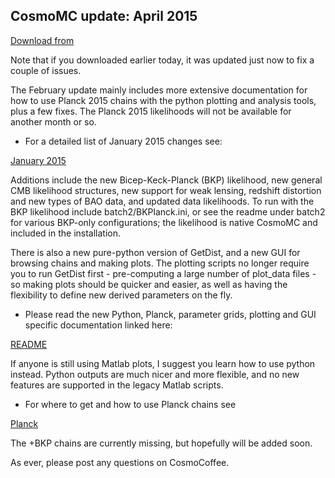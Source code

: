 CosmoMC update: April 2015
-----------------------------------------

[Download from](http://cosmologist.info/cosmomc/private_DONTLINK_downs/)

Note that if you downloaded earlier today, it was updated just now to fix a couple of issues.

The February update mainly includes more extensive documentation for how to
use Planck 2015 chains with the python plotting and analysis tools, plus a few fixes. The Planck 2015
likelihoods will not be available for another month or so.

* For a detailed list of January 2015 changes see:

[January 2015](http://cosmologist.info/cosmomc/readme.html#Version)

Additions include the new Bicep-Keck-Planck (BKP) likelihood, new general CMB likelihood structures,
new support for weak lensing, redshift distortion and new types of BAO data, and updated data likelihoods.
To run with the BKP likelihood include batch2/BKPlanck.ini, or see the readme under batch2 for various
BKP-only configurations; the likelihood is native CosmoMC and included in the installation.

There is also a new pure-python version of GetDist, and a new GUI for browsing chains and
making plots. The plotting scripts no longer require you to run GetDist first - pre-computing a large
number of plot_data files - so making plots should be quicker and easier, as well as having the flexibility
to define new derived parameters on the fly.

* Please read the new Python, Planck, parameter grids, plotting and GUI specific documentation linked here:

[README](http://cosmologist.info/cosmomc/readme.html)

If anyone is still using Matlab plots, I suggest you learn how to use python instead. Python outputs are
much nicer and more flexible, and no new features are supported in the legacy Matlab scripts.


* For where to get and how to use Planck chains see

[Planck](http://cosmologist.info/cosmomc/readme_planck.html)

The +BKP chains are currently missing, but hopefully will be added soon.

As ever, please post any questions on CosmoCoffee.
